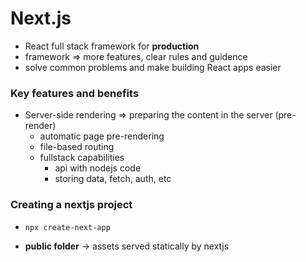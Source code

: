 # Next.js

-   React full stack framework for **production**
-   framework => more features, clear rules and guidence
-   solve common problems and make building React apps easier

### Key features and benefits

-   Server-side rendering => preparing the content in the server (pre-render)
    -   automatic page pre-rendering
    -   file-based routing
    -   fullstack capabilities
        -   api with nodejs code
        -   storing data, fetch, auth, etc

### Creating a nextjs project

-   `npx create-next-app`

-   **public folder** -> assets served statically by nextjs
